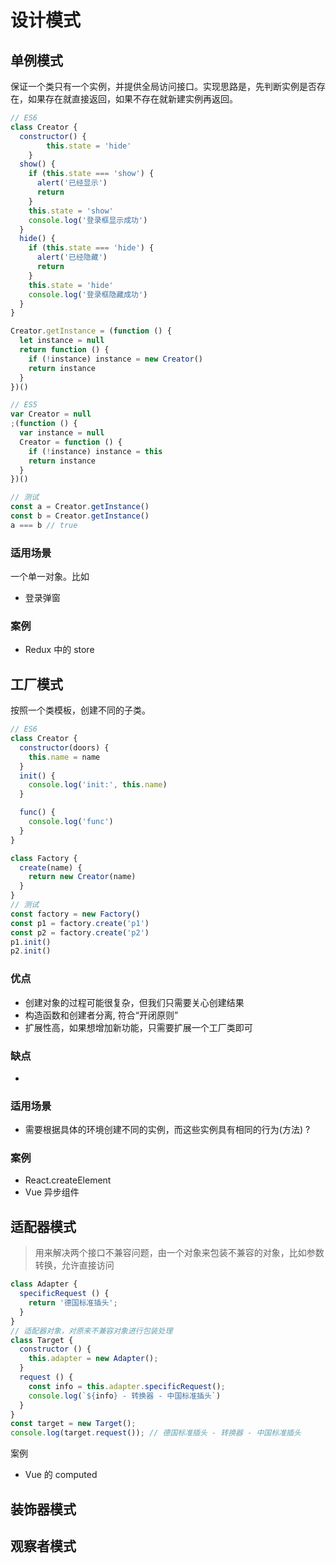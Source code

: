 # 设计模式

## 单例模式

保证一个类只有一个实例，并提供全局访问接口。实现思路是，先判断实例是否存在，如果存在就直接返回，如果不存在就新建实例再返回。

```javascript
// ES6
class Creator {
  constructor() {
        this.state = 'hide'
    }
  show() {
    if (this.state === 'show') {
      alert('已经显示')
      return
    }
    this.state = 'show'
    console.log('登录框显示成功')
  }
  hide() {
    if (this.state === 'hide') {
      alert('已经隐藏')
      return
    }
    this.state = 'hide'
    console.log('登录框隐藏成功')
  }
}

Creator.getInstance = (function () {
  let instance = null
  return function () {
    if (!instance) instance = new Creator()
    return instance
  }
})()

// ES5
var Creator = null
;(function () {
  var instance = null
  Creator = function () {
    if (!instance) instance = this
    return instance
  }
})()

// 测试
const a = Creator.getInstance()
const b = Creator.getInstance()
a === b // true
```

### 适用场景

一个单一对象。比如

- 登录弹窗

### 案例

- Redux 中的 store



## 工厂模式

按照一个类模板，创建不同的子类。

```javascript
// ES6
class Creator {
  constructor(doors) {
    this.name = name
  }
  init() {
    console.log('init:', this.name)
  }

  func() {
    console.log('func')
  }
}

class Factory {
  create(name) {
    return new Creator(name)
  }
}
// 测试
const factory = new Factory()
const p1 = factory.create('p1')
const p2 = factory.create('p2')
p1.init()
p2.init()
```

### 优点

- 创建对象的过程可能很复杂，但我们只需要关心创建结果
- 构造函数和创建者分离, 符合“开闭原则”
- 扩展性高，如果想增加新功能，只需要扩展一个工厂类即可

### 缺点

- 

### 适用场景

- 需要根据具体的环境创建不同的实例，而这些实例具有相同的行为(方法) ?

### 案例

- React.createElement
- Vue 异步组件



## 适配器模式

> 用来解决两个接口不兼容问题，由一个对象来包装不兼容的对象，比如参数转换，允许直接访问

```javascript
class Adapter {
  specificRequest () {
    return '德国标准插头';
  }
}
// 适配器对象，对原来不兼容对象进行包装处理
class Target {
  constructor () {
    this.adapter = new Adapter();
  }
  request () {
    const info = this.adapter.specificRequest();
    console.log(`${info} - 转换器 - 中国标准插头`)
  }
}
const target = new Target();
console.log(target.request()); // 德国标准插头 - 转换器 - 中国标准插头
```

案例

- Vue 的 computed



## 装饰器模式





## 观察者模式
